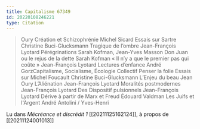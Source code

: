 ```yaml
---
title: Capitalisme 67349
id: 20220108246221
type: Citation
---
```


> Oury Création et Schizophrénie Michel Sicard Essais sur Sartre Christine Buci-Glucksmann Tragique de l’ombre Jean-François Lyotard Pérégrinations Sarah Kofman, Jean-Yves Masson Don Juan ou le rejus de la dette Sarah Kofman « Il n’y a que le premier pas qui coûte » Jean-François Lyotard Lectures d’enfance André GorzCapitalisme, Socialisme, Écologie Collectif Penser la folie Essais sur Michel Foucault Christine Buci-Glucksmann L’Enjeu du beau Jean Oury L’Aliénation Jean-François Lyotard Moralités postmodernes Jean-François Lyotard Des Dispositif pulsionnels Jean-François Lyotard Dérive à partir de Marx et Freud Édouard Valdman Les Juifs et l'Argent André Antolini / Yves-Henri

Lu dans *Mécréance et discrédit 1* [[20211125162124]], à propos de [[20211124001013]]